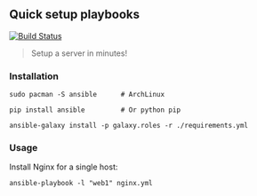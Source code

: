 ## Quick setup playbooks ##

[![Build Status](https://travis-ci.org/sdvcrx/quick-setup-playbook.svg?branch=master)](https://travis-ci.org/sdvcrx/quick-setup-playbook)

> Setup a server in minutes!

### Installation ###

```
sudo pacman -S ansible      # ArchLinux

pip install ansible         # Or python pip

ansible-galaxy install -p galaxy.roles -r ./requirements.yml
```

### Usage ###

Install Nginx for a single host:

    ansible-playbook -l "web1" nginx.yml

